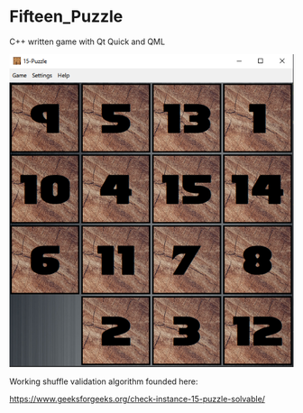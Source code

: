 # Fifteen_Puzzle

C++ written game with Qt Quick and QML

![plot](./Fifteen_Puzzle/readme_pics/init_page.png)

Working shuffle validation algorithm founded here:

https://www.geeksforgeeks.org/check-instance-15-puzzle-solvable/
